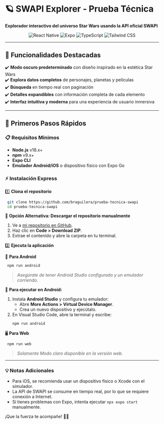 # 🪐 SWAPI Explorer - Prueba Técnica  
**Explorador interactivo del universo Star Wars usando la API oficial SWAPI**  

<div align="center">
  <img src="https://img.shields.io/badge/React_Native-61DAFB?style=for-the-badge&logo=react&logoColor=black" alt="React Native" />
  <img src="https://img.shields.io/badge/Expo-000020?style=for-the-badge&logo=expo&logoColor=white" alt="Expo" />
  <img src="https://img.shields.io/badge/TypeScript-3178C6?style=for-the-badge&logo=typescript&logoColor=white" alt="TypeScript" />
  <img src="https://img.shields.io/badge/Tailwind_CSS-38B2AC?style=for-the-badge&logo=tailwindcss&logoColor=white" alt="Tailwind CSS" />
</div>

---

## 🌟 Funcionalidades Destacadas
✔️ **Modo oscuro predeterminado** con diseño inspirado en la estética Star Wars  
✔️ **Explora datos completos** de personajes, planetas y películas  
✔️ **Búsqueda** en tiempo real con paginación  
✔️ **Detalles expandibles** con información completa de cada elemento  
✔️ **Interfaz intuitiva y moderna** para una experiencia de usuario inmersiva  

---

## 🚀 Primeros Pasos Rápidos

### 📋 Requisitos Mínimos
- **Node.js** v18.x+
- **npm** v9.x+
- **Expo CLI**
- **Emulador Android/iOS** o dispositivo físico con Expo Go

### ⚡ Instalación Express

1️⃣ **Clona el repositorio**  
```bash
 git clone https://github.com/braguilera/prueba-tecnica-swapi
 cd prueba-tecnica-swapi
```

🔹 **Opción Alternativa: Descargar el repositorio manualmente**

1. Ve a [mi repositorio en GitHub](https://github.com/braguilera/prueba-tecnica-swapi).
2. Haz clic en **Code > Download ZIP**.
3. Extrae el contenido y abre la carpeta en tu terminal.


2️⃣ **Ejecuta la aplicación**

📱 **Para Android**
```bash
 npm run android
```
> *Asegúrate de tener Android Studio configurado y un emulador corriendo.*

📱 **Para ejecutar en Android:**

1. Instala **Android Studio** y configura tu emulador:
   - Abre **More Actions > Virtual Device Manager**.
   - Crea un nuevo dispositivo y ejecútalo.
2. En Visual Studio Code, abre la terminal y escribe:
   ```bash
   npm run android

🖥️ **Para Web**
```bash
 npm run web
```
> *Solamente Modo claro disponible en la versión web.*

---

### 💡 Notas Adicionales
- Para iOS, se recomienda usar un dispositivo físico o Xcode con el simulador.
- La API de SWAPI se consume en tiempo real, por lo que se requiere conexión a Internet.
- Si tienes problemas con Expo, intenta ejecutar `npx expo start` manualmente.

¡Que la fuerza te acompañe! 🚀✨

